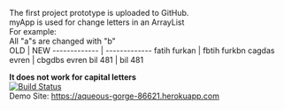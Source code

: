 The first project prototype is uploaded to GitHub.<br>
myApp is used for change letters in an ArrayList<br>
For example:<br>
All "a"s are changed with "b"<br>
OLD           | NEW
------------- | -------------
fatih furkan  | fbtih furkbn
cagdas evren  | cbgdbs evren
bil 481       | bil 481

**It does not work for capital letters**<br>
[![Build Status](https://travis-ci.org/ffurkanhas/myApp.svg?branch=master)](https://travis-ci.org/ffurkanhas/myApp)<br>
Demo Site: https://aqueous-gorge-86621.herokuapp.com
